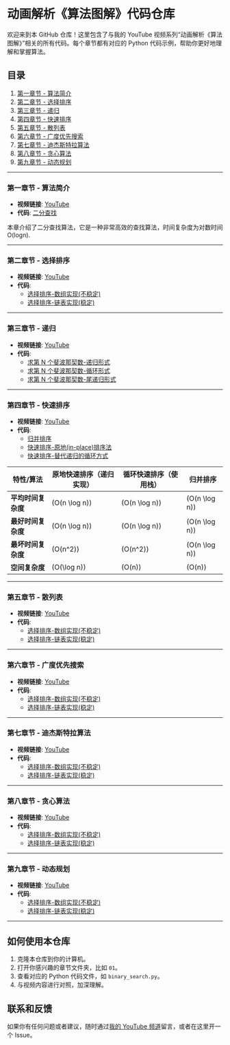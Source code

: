 # 动画解析《算法图解》代码仓库

欢迎来到本 GitHub 仓库！这里包含了与我的 YouTube 视频系列“动画解析《算法图解》”相关的所有代码。每个章节都有对应的 Python 代码示例，帮助你更好地理解和掌握算法。

## 目录

1. [第一章节 - 算法简介](#第一章节---二分查找)
2. [第二章节 - 选择排序](#第二章节---选择排序)
3. [第三章节 - 递归](#第三章节---递归)
4. [第四章节 - 快速排序](#第四章节---快速排序)
5. [第五章节 - 散列表](#第五章节---散列表)
6. [第六章节 - 广度优先搜索](#第六章节---广度优先搜索)
7. [第七章节 - 迪杰斯特拉算法](#第七章节---迪杰斯特拉算法)
8. [第八章节 - 贪心算法](#第八章节---贪心算法)
9. [第九章节 - 动态规划](#第九章节---动态规划)

---

### 第一章节 - 算法简介

- **视频链接**: [YouTube](https://www.youtube.com/watch?v=cSRP53XTAUg&t=35s)
- **代码**: [二分查找](01/binary_search.py)

本章介绍了二分查找算法，它是一种非常高效的查找算法，时间复杂度为对数时间 O(logn).

---

### 第二章节 - 选择排序

- **视频链接**: [YouTube](https://www.youtube.com/watch?v=kADv-ueOre0)
- **代码**:
  - [选择排序-数组实现(不稳定)](02/selection_sort_arr.py)
  - [选择排序-链表实现(稳定)](02/selection_sort_linked_list.py)

---

### 第三章节 - 递归

- **视频链接**: [YouTube](https://www.youtube.com/watch?v=kADv-ueOre0)
- **代码**:
  - [求第 N 个斐波那契数-递归形式](03/fibonacci.py)
  - [求第 N 个斐波那契数-循环形式](03/fibonacci_loop.py)
  - [求第 N 个斐波那契数-尾递归形式](03/fibonacci_tail.py)

---

### 第四章节 - 快速排序

- **视频链接**: [YouTube](https://www.youtube.com/watch?v=kADv-ueOre0)
- **代码**:
  - [归并排序](04/merge_sort.py)
  - [快速排序-原地(in-place)排序法](04/quick_sort.py)
  - [快速排序-替代递归的循环方式](04/quick_sort_loop.py)

| 特性/算法          | 原地快速排序（递归实现） | 循环快速排序（使用栈） | 归并排序        |
| ------------------ | ------------------------ | ---------------------- | --------------- |
| **平均时间复杂度** | \(O(n \log n)\)          | \(O(n \log n)\)        | \(O(n \log n)\) |
| **最好时间复杂度** | \(O(n \log n)\)          | \(O(n \log n)\)        | \(O(n \log n)\) |
| **最坏时间复杂度** | \(O(n^2)\)               | \(O(n^2)\)             | \(O(n \log n)\) |
| **空间复杂度**     | \(O(\log n)\)            | \(O(n)\)               | \(O(n)\)        |

---

### 第五章节 - 散列表

- **视频链接**: [YouTube](https://www.youtube.com/watch?v=kADv-ueOre0)
- **代码**:
  - [选择排序-数组实现(不稳定)](02/selection_sort_arr.py)
  - [选择排序-链表实现(稳定)](02/selection_sort_linked_list.py)

---

### 第六章节 - 广度优先搜索

- **视频链接**: [YouTube](https://www.youtube.com/watch?v=kADv-ueOre0)
- **代码**:
  - [选择排序-数组实现(不稳定)](02/selection_sort_arr.py)
  - [选择排序-链表实现(稳定)](02/selection_sort_linked_list.py)

---

### 第七章节 - 迪杰斯特拉算法

- **视频链接**: [YouTube](https://www.youtube.com/watch?v=kADv-ueOre0)
- **代码**:
  - [选择排序-数组实现(不稳定)](02/selection_sort_arr.py)
  - [选择排序-链表实现(稳定)](02/selection_sort_linked_list.py)

---

### 第八章节 - 贪心算法

- **视频链接**: [YouTube](https://www.youtube.com/watch?v=kADv-ueOre0)
- **代码**:
  - [选择排序-数组实现(不稳定)](02/selection_sort_arr.py)
  - [选择排序-链表实现(稳定)](02/selection_sort_linked_list.py)

---

### 第九章节 - 动态规划

- **视频链接**: [YouTube](https://www.youtube.com/watch?v=kADv-ueOre0)
- **代码**:
  - [选择排序-数组实现(不稳定)](02/selection_sort_arr.py)
  - [选择排序-链表实现(稳定)](02/selection_sort_linked_list.py)

---

## 如何使用本仓库

1. 克隆本仓库到你的计算机。
2. 打开你感兴趣的章节文件夹，比如 `01`。
3. 查看对应的 Python 代码文件，如 `binary_search.py`。
4. 与视频内容进行对照，加深理解。

## 联系和反馈

如果你有任何问题或者建议，随时通过[我的 YouTube 频道](https://www.youtube.com/channel/UCEQYL59kx9bYBnZm5pdIhEg)留言，或者在这里开一个 Issue。
